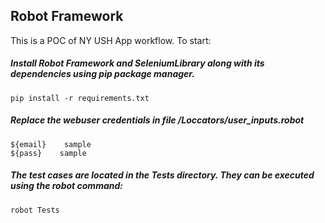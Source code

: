 ## Robot Framework
This is a POC of NY USH App workflow. To start:

##### Install Robot Framework and SeleniumLibrary along with its dependencies using pip package manager. 
```
pip install -r requirements.txt
```
##### Replace the webuser credentials in file /Loccators/user_inputs.robot 
```
${email}    sample
${pass}    sample
```

##### The test cases are located in the Tests directory. They can be executed using the robot command:
```
robot Tests
```
